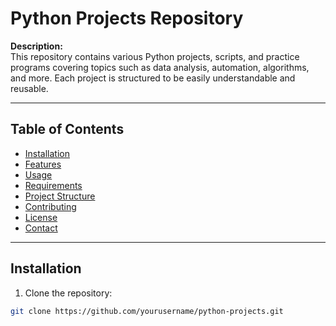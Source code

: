 # Python Projects Repository

**Description:**  
This repository contains various Python projects, scripts, and practice programs covering topics such as data analysis, automation, algorithms, and more. Each project is structured to be easily understandable and reusable.

---

## Table of Contents
- [Installation](#installation)
- [Features](#features)
- [Usage](#usage)
- [Requirements](#requirements)
- [Project Structure](#project-structure)
- [Contributing](#contributing)
- [License](#license)
- [Contact](#contact)

---

## Installation

1. Clone the repository:  
```bash
git clone https://github.com/yourusername/python-projects.git
